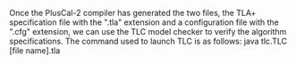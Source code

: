 Once the PlusCal-2 compiler has generated the two files, the TLA+ specification file with the ".tla" extension 
and a configuration file with the ".cfg" extension, we can use the TLC model checker to verify the algorithm specifications.
The command used to launch TLC is as follows: java tlc.TLC [file name].tla
